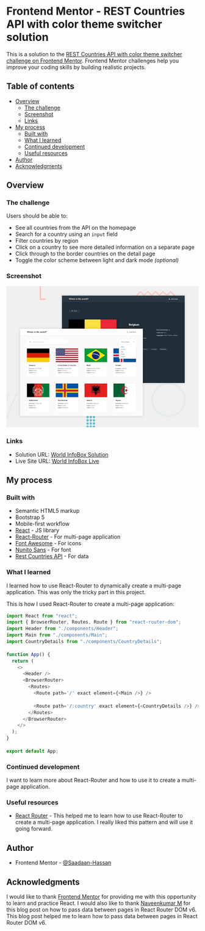 # Frontend Mentor - REST Countries API with color theme switcher solution

This is a solution to the [REST Countries API with color theme switcher challenge on Frontend Mentor](https://www.frontendmentor.io/challenges/rest-countries-api-with-color-theme-switcher-5cacc469fec04111f7b848ca). Frontend Mentor challenges help you improve your coding skills by building realistic projects.

## Table of contents

- [Overview](#overview)
  - [The challenge](#the-challenge)
  - [Screenshot](#screenshot)
  - [Links](#links)
- [My process](#my-process)
  - [Built with](#built-with)
  - [What I learned](#what-i-learned)
  - [Continued development](#continued-development)
  - [Useful resources](#useful-resources)
- [Author](#author)
- [Acknowledgments](#acknowledgments)

## Overview

### The challenge

Users should be able to:

- See all countries from the API on the homepage
- Search for a country using an `input` field
- Filter countries by region
- Click on a country to see more detailed information on a separate page
- Click through to the border countries on the detail page
- Toggle the color scheme between light and dark mode _(optional)_

### Screenshot

![](./public/design/desktop-preview.jpg)

### Links

- Solution URL: [World InfoBox Solution](https://www.frontendmentor.io/solutions/create-world-infobox-using-react-and-react-router-wasiuCHaYp)
- Live Site URL: [World InfoBox Live](https://worldinfobox.netlify.app/)

## My process

### Built with

- Semantic HTML5 markup
- Bootstrap 5
- Mobile-first workflow
- [React](https://reactjs.org/) - JS library
- [React-Router](https://reactrouter.com/) - For multi-page application
- [Font Awesome](https://fontawesome.com/) - For icons
- [Nunito Sans](https://fonts.google.com/specimen/Nunito+Sans) - For font
- [Rest Countries API](https://restcountries.com/) - For data

### What I learned

I learned how to use React-Router to dynamically create a multi-page application. This was only the tricky part in this project.

This is how I used React-Router to create a multi-page application:

```js
import React from "react";
import { BrowserRouter, Routes, Route } from "react-router-dom";
import Header from "./components/Header";
import Main from "./components/Main";
import CountryDetails from "./components/CountryDetails";

function App() {
  return (
    <>
      <Header />
      <BrowserRouter>
        <Routes>
          <Route path='/' exact element={<Main />} />

          <Route path='/:country' exact element={<CountryDetails />} />
        </Routes>
      </BrowserRouter>
    </>
  );
}

export default App;
```

### Continued development

I want to learn more about React-Router and how to use it to create a multi-page application.

### Useful resources

- [React Router](https://reactrouter.com/en/main) - This helped me to learn how to use React-Router to create a multi-page application. I really liked this pattern and will use it going forward.

## Author

- Frontend Mentor - [@Saadaan-Hassan](https://www.frontendmentor.io/profile/Saadaan-Hassan)


## Acknowledgments

I would like to thank [Frontend Mentor](https://www.frontendmentor.io/) for providing me with this opportunity to learn and practice React. I would also like to thank [Naveenkumar M](https://plainenglish.io/blog/how-to-pass-data-between-pages-in-react-router-dom-v6) for this blog post on how to pass data between pages in React Router DOM v6. This blog post helped me to learn how to pass data between pages in React Router DOM v6.
